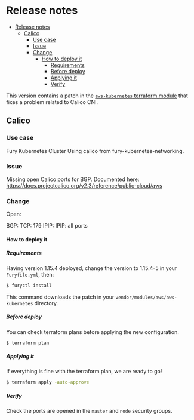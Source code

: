 # Release notes

- [Release notes](#release-notes)
  - [Calico](#calico)
    - [Use case](#use-case)
    - [Issue](#issue)
    - [Change](#change)
      - [How to deploy it](#how-to-deploy-it)
        - [Requirements](#requirements)
        - [Before deploy](#before-deploy)
        - [Applying it](#applying-it)
        - [Verify](#verify)

This version contains a patch in the [`aws-kubernetes` terraform module](modules/aws-kubernetes) that fixes a problem
related to Calico CNI.

## Calico

### Use case

Fury Kubernetes Cluster Using calico from fury-kubernetes-networking.

### Issue

Missing open Calico ports for BGP. Documented here: https://docs.projectcalico.org/v2.3/reference/public-cloud/aws

### Change

Open:

BGP: TCP: 179
IPIP: IPIP: all ports

#### How to deploy it

##### Requirements

Having version 1.15.4 deployed, change the version to 1.15.4-5 in your `Furyfile.yml`, then:

```bash
$ furyctl install
```

This command downloads the patch in your `vendor/modules/aws/aws-kubernetes` directory.

##### Before deploy

You can check terraform plans before applying the new configuration.

```bash
$ terraform plan
```

##### Applying it

If everything is fine with the terraform plan, we are ready to go!

```bash
$ terraform apply -auto-approve
```

##### Verify

Check the ports are opened in the `master` and `node` security groups.
